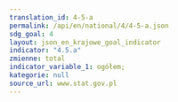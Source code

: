 ```yaml
---
translation_id: 4-5-a
permalink: /api/en/national/4/4-5-a.json
sdg_goal: 4
layout: json_en_krajowe_goal_indicator
indicator: "4.5.a"
zmienne: total
indicator_variable_1: ogółem;
kategorie: null
source_url: www.stat.gov.pl
---
```

